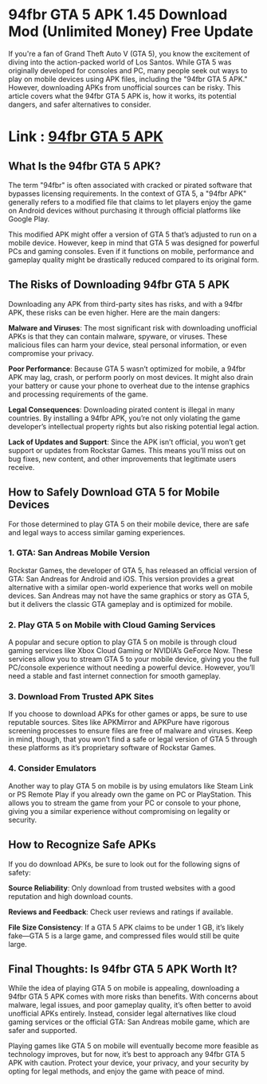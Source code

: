 # 94fbr GTA 5 APK 1.45 Download Mod (Unlimited Money) Free Update

If you're a fan of Grand Theft Auto V (GTA 5), you know the excitement of diving into the action-packed world of Los Santos. While GTA 5 was originally developed for consoles and PC, many people seek out ways to play on mobile devices using APK files, including the "94fbr GTA 5 APK." However, downloading APKs from unofficial sources can be risky. This article covers what the 94fbr GTA 5 APK is, how it works, its potential dangers, and safer alternatives to consider.

# Link : [94fbr GTA 5 APK](https://modilimitado.io/en/94fbr-gta-5-apk)

## What Is the 94fbr GTA 5 APK?
The term "94fbr" is often associated with cracked or pirated software that bypasses licensing requirements. In the context of GTA 5, a "94fbr APK" generally refers to a modified file that claims to let players enjoy the game on Android devices without purchasing it through official platforms like Google Play.

This modified APK might offer a version of GTA 5 that’s adjusted to run on a mobile device. However, keep in mind that GTA 5 was designed for powerful PCs and gaming consoles. Even if it functions on mobile, performance and gameplay quality might be drastically reduced compared to its original form.

## The Risks of Downloading 94fbr GTA 5 APK
Downloading any APK from third-party sites has risks, and with a 94fbr APK, these risks can be even higher. Here are the main dangers:

**Malware and Viruses**: The most significant risk with downloading unofficial APKs is that they can contain malware, spyware, or viruses. These malicious files can harm your device, steal personal information, or even compromise your privacy.

**Poor Performance**: Because GTA 5 wasn’t optimized for mobile, a 94fbr APK may lag, crash, or perform poorly on most devices. It might also drain your battery or cause your phone to overheat due to the intense graphics and processing requirements of the game.

**Legal Consequences**: Downloading pirated content is illegal in many countries. By installing a 94fbr APK, you’re not only violating the game developer’s intellectual property rights but also risking potential legal action.

**Lack of Updates and Support**: Since the APK isn’t official, you won’t get support or updates from Rockstar Games. This means you’ll miss out on bug fixes, new content, and other improvements that legitimate users receive.

## How to Safely Download GTA 5 for Mobile Devices
For those determined to play GTA 5 on their mobile device, there are safe and legal ways to access similar gaming experiences.

### 1. GTA: San Andreas Mobile Version
Rockstar Games, the developer of GTA 5, has released an official version of GTA: San Andreas for Android and iOS. This version provides a great alternative with a similar open-world experience that works well on mobile devices. San Andreas may not have the same graphics or story as GTA 5, but it delivers the classic GTA gameplay and is optimized for mobile.

### 2. Play GTA 5 on Mobile with Cloud Gaming Services
A popular and secure option to play GTA 5 on mobile is through cloud gaming services like Xbox Cloud Gaming or NVIDIA’s GeForce Now. These services allow you to stream GTA 5 to your mobile device, giving you the full PC/console experience without needing a powerful device. However, you’ll need a stable and fast internet connection for smooth gameplay.

### 3. Download From Trusted APK Sites
If you choose to download APKs for other games or apps, be sure to use reputable sources. Sites like APKMirror and APKPure have rigorous screening processes to ensure files are free of malware and viruses. Keep in mind, though, that you won’t find a safe or legal version of GTA 5 through these platforms as it’s proprietary software of Rockstar Games.

### 4. Consider Emulators
Another way to play GTA 5 on mobile is by using emulators like Steam Link or PS Remote Play if you already own the game on PC or PlayStation. This allows you to stream the game from your PC or console to your phone, giving you a similar experience without compromising on legality or security.

## How to Recognize Safe APKs
If you do download APKs, be sure to look out for the following signs of safety:

**Source Reliability**: Only download from trusted websites with a good reputation and high download counts.

**Reviews and Feedback**: Check user reviews and ratings if available.

**File Size Consistency**: If a GTA 5 APK claims to be under 1 GB, it’s likely fake—GTA 5 is a large game, and compressed files would still be quite large.

## Final Thoughts: Is 94fbr GTA 5 APK Worth It?
While the idea of playing GTA 5 on mobile is appealing, downloading a 94fbr GTA 5 APK comes with more risks than benefits. With concerns about malware, legal issues, and poor gameplay quality, it’s often better to avoid unofficial APKs entirely. Instead, consider legal alternatives like cloud gaming services or the official GTA: San Andreas mobile game, which are safer and supported.

Playing games like GTA 5 on mobile will eventually become more feasible as technology improves, but for now, it’s best to approach any 94fbr GTA 5 APK with caution. Protect your device, your privacy, and your security by opting for legal methods, and enjoy the game with peace of mind.
